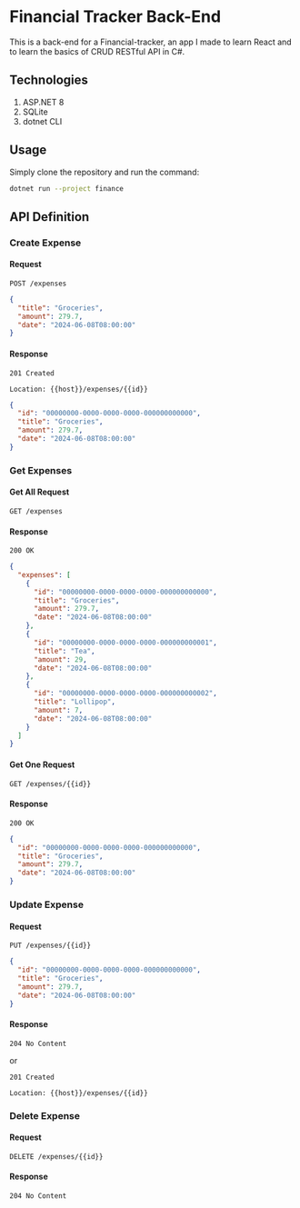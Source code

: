 # Financial Tracker Back-End

This is a back-end for a Financial-tracker, an app I made to learn React and to learn the basics of CRUD RESTful API in C#.

## Technologies

1. ASP.NET 8
2. SQLite
3. dotnet CLI

## Usage

Simply clone the repository and run the command:

```bash
dotnet run --project finance
```

## API Definition

### Create Expense

#### Request

```
POST /expenses
```

```json
{
  "title": "Groceries",
  "amount": 279.7,
  "date": "2024-06-08T08:00:00"
}
```

#### Response

```
201 Created
```

```
Location: {{host}}/expenses/{{id}}
```

```json
{
  "id": "00000000-0000-0000-0000-000000000000",
  "title": "Groceries",
  "amount": 279.7,
  "date": "2024-06-08T08:00:00"
}
```

### Get Expenses

#### Get All Request

```
GET /expenses
```

#### Response

```
200 OK
```

```json
{
  "expenses": [
    {
      "id": "00000000-0000-0000-0000-000000000000",
      "title": "Groceries",
      "amount": 279.7,
      "date": "2024-06-08T08:00:00"
    },
    {
      "id": "00000000-0000-0000-0000-000000000001",
      "title": "Tea",
      "amount": 29,
      "date": "2024-06-08T08:00:00"
    },
    {
      "id": "00000000-0000-0000-0000-000000000002",
      "title": "Lollipop",
      "amount": 7,
      "date": "2024-06-08T08:00:00"
    }
  ]
}
```

#### Get One Request

```
GET /expenses/{{id}}
```

#### Response

```
200 OK
```

```json
{
  "id": "00000000-0000-0000-0000-000000000000",
  "title": "Groceries",
  "amount": 279.7,
  "date": "2024-06-08T08:00:00"
}
```

### Update Expense

#### Request

```
PUT /expenses/{{id}}
```

```json
{
  "id": "00000000-0000-0000-0000-000000000000",
  "title": "Groceries",
  "amount": 279.7,
  "date": "2024-06-08T08:00:00"
}
```

#### Response

```
204 No Content
```

or

```
201 Created
```

```
Location: {{host}}/expenses/{{id}}
```

### Delete Expense

#### Request

```
DELETE /expenses/{{id}}
```

#### Response

```
204 No Content
```
